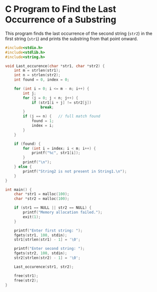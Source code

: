 # C Program to Find the Last Occurrence of a Substring

This program finds the last occurrence of the second string (`str2`) in the first string (`str1`) and prints the substring from that point onward.

```c
#include<stdio.h>
#include<stdlib.h>
#include<string.h>

void Last_occurence(char *str1, char *str2) {
    int m = strlen(str1);
    int n = strlen(str2);
    int found = 0, index = 0;

    for (int i = 0; i <= m - n; i++) {
        int j;
        for (j = 0; j < n; j++) {
            if (str1[i + j] != str2[j])
                break;
        }
        if (j == n) {   // full match found
            found = 1;
            index = i;
        }
    }

    if (found) {
        for (int i = index; i < m; i++) {
            printf("%c", str1[i]);
        }
        printf("\n");
    } else {
        printf("String2 is not present in String1.\n");
    }
}

int main() {
    char *str1 = malloc(100);
    char *str2 = malloc(100);

    if (str1 == NULL || str2 == NULL) {
        printf("Memory allocation failed.");
        exit(1);
    }

    printf("Enter first string: ");
    fgets(str1, 100, stdin);
    str1[strlen(str1) - 1] = '\0';

    printf("Enter second string: ");
    fgets(str2, 100, stdin);
    str2[strlen(str2) - 1] = '\0';

    Last_occurence(str1, str2);

    free(str1);
    free(str2);
}
```
